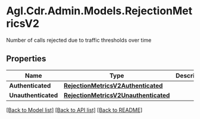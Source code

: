 # Agl.Cdr.Admin.Models.RejectionMetricsV2
Number of calls rejected due to traffic thresholds over time

## Properties

Name | Type | Description | Notes
------------ | ------------- | ------------- | -------------
**Authenticated** | [**RejectionMetricsV2Authenticated**](RejectionMetricsV2Authenticated.md) |  | 
**Unauthenticated** | [**RejectionMetricsV2Unauthenticated**](RejectionMetricsV2Unauthenticated.md) |  | 

[[Back to Model list]](../README.md#documentation-for-models) [[Back to API list]](../README.md#documentation-for-api-endpoints) [[Back to README]](../README.md)

